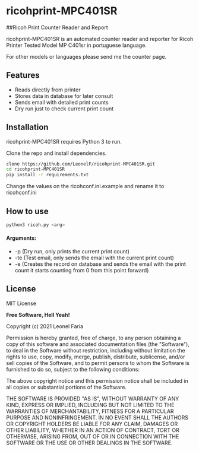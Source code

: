 # ricohprint-MPC401SR
##Ricoh Print Counter Reader and Report

ricohprint-MPC401SR is an automated counter reader and reporter for Ricoh Printer Tested Model MP C401sr in portuguese language.

For other models or languages please send me the counter page.

## Features

- Reads directly from printer
- Stores data in database for later consult
- Sends email with detailed print counts
- Dry run just to check current print count

## Installation

ricohprint-MPC401SR requires Python 3 to run.

Clone the repo and install dependencies.

```sh
clone https://github.com/LeonelF/ricohprint-MPC401SR.git
cd ricohprint-MPC401SR
pip install -r requirements.txt
```
Change the values on the ricohconf.ini.example and rename it to ricohconf.ini

## How to use

```sh
python3 ricoh.py <arg>
```

#### Arguments:

- -p (Dry run, only prints the current print count)
- -te (Test email, only sends the email with the current print count)
- -e (Creates the record on database and sends the email with the print count it starts counting from 0 from this point forward)

## License

MIT License

**Free Software, Hell Yeah!**

Copyright (c) 2021 Leonel Faria

Permission is hereby granted, free of charge, to any person obtaining a copy
of this software and associated documentation files (the "Software"), to deal
in the Software without restriction, including without limitation the rights
to use, copy, modify, merge, publish, distribute, sublicense, and/or sell
copies of the Software, and to permit persons to whom the Software is
furnished to do so, subject to the following conditions:

The above copyright notice and this permission notice shall be included in all
copies or substantial portions of the Software.

THE SOFTWARE IS PROVIDED "AS IS", WITHOUT WARRANTY OF ANY KIND, EXPRESS OR
IMPLIED, INCLUDING BUT NOT LIMITED TO THE WARRANTIES OF MERCHANTABILITY,
FITNESS FOR A PARTICULAR PURPOSE AND NONINFRINGEMENT. IN NO EVENT SHALL THE
AUTHORS OR COPYRIGHT HOLDERS BE LIABLE FOR ANY CLAIM, DAMAGES OR OTHER
LIABILITY, WHETHER IN AN ACTION OF CONTRACT, TORT OR OTHERWISE, ARISING FROM,
OUT OF OR IN CONNECTION WITH THE SOFTWARE OR THE USE OR OTHER DEALINGS IN THE
SOFTWARE.
